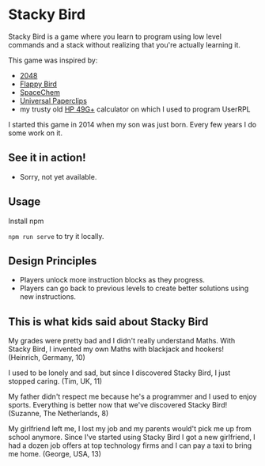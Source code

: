 Stacky Bird
====

Stacky Bird is a game where you learn to program using low level commands and a stack without realizing that you're actually learning it.

This game was inspired by:
- [2048](https://play2048.co/)
- [Flappy Bird](https://flappybird.io/)
- [SpaceChem](http://www.zachtronics.com/spacechem/)
- [Universal Paperclips](http://www.decisionproblem.com/paperclips/index2.html)
- my trusty old [HP 49G+](https://en.wikipedia.org/wiki/HP_49/50_series) calculator on which I used to program UserRPL

I started this game in 2014 when my son was just born. Every few years I do some work on it.

See it in action!
----
* Sorry, not yet available.

Usage
----

Install npm

`npm run serve` to try it locally.


Design Principles
---
- Players unlock more instruction blocks as they progress.
- Players can go back to previous levels to create better solutions using new instructions.


This is what kids said about Stacky Bird
----

My grades were pretty bad and I didn't really understand Maths. With Stacky Bird, I invented my own Maths with blackjack and hookers!
(Heinrich, Germany, 10)

I used to be lonely and sad, but since I discovered Stacky Bird, I just stopped caring.
(Tim, UK, 11)

My father didn't respect me because he's a programmer and I used to enjoy sports. Everything is better now that we've discovered Stacky Bird!
(Suzanne, The Netherlands, 8)

My girlfriend left me, I lost my job and my parents would't pick me up from school anymore. Since I've started using Stacky Bird I got a new girlfriend, I had a dozen job offers at top technology firms and I can pay a taxi to bring me home.
(George, USA, 13)
